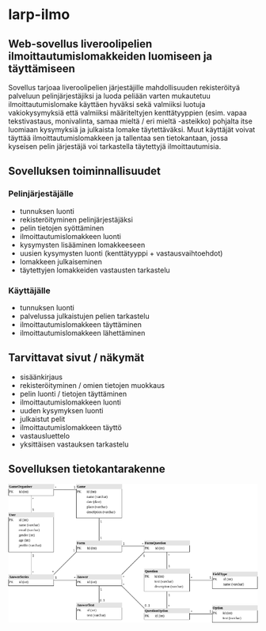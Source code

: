 # larp-ilmo

## Web-sovellus liveroolipelien ilmoittautumislomakkeiden luomiseen ja täyttämiseen

Sovellus tarjoaa liveroolipelien järjestäjille mahdollisuuden rekisteröityä palveluun pelinjärjestäjiksi ja luoda peliään varten mukautetuu ilmoittautumislomake käyttäen hyväksi sekä valmiiksi luotuja vakiokysymyksiä että valmiiksi määriteltyjen kenttätyyppien (esim. vapaa tekstivastaus, monivalinta, samaa mieltä / eri mieltä -asteikko) pohjalta itse luomiaan kysymyksiä ja julkaista lomake täytettäväksi. Muut käyttäjät voivat täyttää ilmoittautumislomakkeen ja tallentaa sen tietokantaan, jossa kyseisen pelin järjestäjä voi tarkastella täytettyjä ilmoittautumisia.

## Sovelluksen toiminnallisuudet

### Pelinjärjestäjälle

- tunnuksen luonti
- rekisteröityminen pelinjärjestäjäksi
- pelin tietojen syöttäminen
- ilmoittautumislomakkeen luonti
- kysymysten lisääminen lomakkeeseen
- uusien kysymysten luonti (kenttätyyppi + vastausvaihtoehdot)
- lomakkeen julkaiseminen
- täytettyjen lomakkeiden vastausten tarkastelu

### Käyttäjälle
- tunnuksen luonti
- palvelussa julkaistujen pelien tarkastelu
- ilmoittautumislomakkeen täyttäminen
- ilmoittautumislomakkeen lähettäminen

## Tarvittavat sivut / näkymät
- sisäänkirjaus
- rekisteröityminen / omien tietojen muokkaus
- pelin luonti / tietojen täyttäminen
- ilmoittautumislomakkeen luonti
- uuden kysymyksen luonti
- julkaistut pelit
- ilmoittautumislomakkeen täyttö
- vastausluettelo
- yksittäisen vastauksen tarkastelu

## Sovelluksen tietokantarakenne
![Database diagram](https://github.com/vmarttil/larp-ilmo/blob/main/images/larp-ilmo.png)
